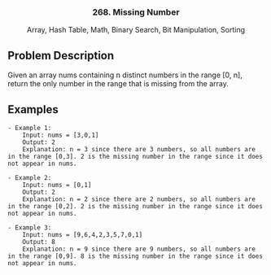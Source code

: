 <p align="center">

  <h3 align="center">268. Missing Number</h3>

  <p align="center">
    Array, Hash Table, Math, Binary Search, Bit Manipulation, Sorting
    <br>
  </p>
</p>


## Problem Description
Given an array nums containing n distinct numbers in the range [0, n], return the only number in the range that is missing from the array.

## Examples
    - Example 1:
        Input: nums = [3,0,1]
        Output: 2
        Explanation: n = 3 since there are 3 numbers, so all numbers are in the range [0,3]. 2 is the missing number in the range since it does not appear in nums.
    
    - Example 2:
        Input: nums = [0,1]
        Output: 2
        Explanation: n = 2 since there are 2 numbers, so all numbers are in the range [0,2]. 2 is the missing number in the range since it does not appear in nums.
    
    - Example 3:
        Input: nums = [9,6,4,2,3,5,7,0,1]
        Output: 8
        Explanation: n = 9 since there are 9 numbers, so all numbers are in the range [0,9]. 8 is the missing number in the range since it does not appear in nums.
